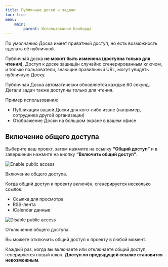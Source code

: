```yaml
---
title: Публичные доски и задачи
toc: true
menu:
    main:
        parent: Использование Канборда
---
```


По умолчанию Доска имеет приватный доступ, но есть возможность сделать её публичной.

Публичная доска **не может быть изменена (доступна только для чтения)**. Доступ к доске защищён случайно сгенерированным ключом, и только пользователи, знающие правильный URL, могут увидеть публичную Доску.

Публичная Доска автоматически обновляется каждые 60 секунд. Детали задач также доступны только для чтения.

Пример использования:

-   Публикация вашей Доски для кого-либо извне (например, сотрудника другой организации)
-   Отображение Доски на большом экране в вашем офисе

Включение общего доступа
-------------------------

Выберите ваш проект, затем нажмите на ссылку **“Общий доступ”** и в завершении нажмите на кнопку **“Включить общий доступ”**.

![Enable public access](/images/v1/project-enable-sharing.png)

Включение общего доступа.

Когда общий доступ к проекту включён, сгенерируется несколько ссылок:

-   Ссылка для просмотра
-   RSS-лента
-   iCalendar данные

![Disable public access](/images/v1/project-disable-sharing.png)

Отключение общего доступа.

Вы можете отключить общий доступ к проекту в любой момент.

Каждый раз, когда вы включаете или отключаете общий доступ, генерируется новый ключ. **Доступ по предыдущей ссылке становится невозможным**.
